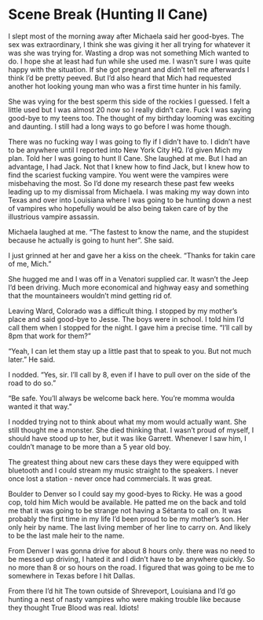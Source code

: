 # Scene Break (Hunting Il Cane)

I slept most of the morning away after Michaela said her good-byes. The sex was extraordinary, I think she was giving it her all trying for whatever it was she was trying for. Wasting a drop was not something Mich wanted to do. I hope she at least had fun while she used me. I wasn’t sure I was quite happy with the situation. If she got pregnant and didn’t tell me afterwards I think I’d be pretty peeved. But I’d also heard that Mich had requested another hot looking young man who was a first time hunter in his family.

She was vying for the best sperm this side of the rockies I guessed. I felt a little used but I was almost 20 now so I really didn’t care. Fuck I was saying good-bye to my teens too. The thought of my birthday looming was exciting and daunting. I still had a long ways to go before I was home though.

There was no fucking way I was going to fly if I didn’t have to. I didn’t have to be anywhere until I reported into New York City HQ. I’d given Mich my plan. Told her I was going to hunt Il Cane. She laughed at me. But I had an advantage, I had Jack. Not that I knew how to find Jack, but I knew how to find the scariest fucking vampire. You went were the vampires were misbehaving the most. So I’d done my research these past few weeks leading up to my dismissal from Michaela. I was making my way down into Texas and over into Louisiana where I was going to be hunting down a nest of vampires who hopefully would be also being taken care of by the illustrious vampire assassin.

Michaela laughed at me. “The fastest to know the name, and the stupidest because he actually is going to hunt her”. She said.

I just grinned at her and gave her a kiss on the cheek. “Thanks for takin care of me, Mich.”

She hugged me and I was off in a Venatori supplied car. It wasn’t the Jeep I’d been driving. Much more economical and highway easy and something that the mountaineers wouldn’t mind getting rid of.

Leaving Ward, Colorado was a difficult thing. I stopped by my mother’s place and said good-bye to Jesse. The boys were in school. I told him I’d call them when I stopped for the night. I gave him a precise time. “I’ll call by 8pm that work for them?”

“Yeah, I can let them stay up a little past that to speak to you. But not much later.” He said.

I nodded. “Yes, sir. I’ll call by 8, even if I have to pull over on the side of the road to do so.”

“Be safe. You’ll always be welcome back here. You’re momma woulda wanted it that way.”

I nodded trying not to think about what my mom would actually want. She still thought me a monster. She died thinking that. I wasn’t proud of myself, I should have stood up to her, but it was like Garrett. Whenever I saw him, I couldn’t manage to be more than a 5 year old boy.

The greatest thing about new cars these days they were equipped with bluetooth and I could stream my music straight to the speakers. I never once lost a station - never once had commercials. It was great.

Boulder to Denver so I could say my good-byes to Ricky. He was a good cop, told him Mich would be available. He patted me on the back and told me that it was going to be strange not having a Sétanta to call on. It was probably the first time in my life I’d been proud to be my mother’s son. Her only heir by name. The last living member of her line to carry on. And likely to be the last male heir to the name.

From Denver I was gonna drive for about 8 hours only. there was no need to be messed up driving, I hated it and I didn’t have to be anywhere quickly. So no more than 8 or so hours on the road. I figured that was going to be me to somewhere in Texas before I hit Dallas.

From there I’d hit The town outside of Shreveport, Louisiana and I’d go hunting a nest of nasty vampires who were making trouble like because they thought True Blood was real. Idiots!

